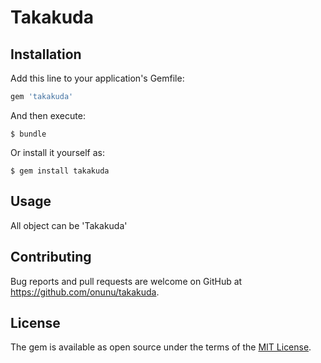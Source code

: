 # Takakuda
## Installation

Add this line to your application's Gemfile:

```ruby
gem 'takakuda'
```

And then execute:

    $ bundle

Or install it yourself as:

    $ gem install takakuda

## Usage
All object can be 'Takakuda'

## Contributing

Bug reports and pull requests are welcome on GitHub at https://github.com/onunu/takakuda.

## License

The gem is available as open source under the terms of the [MIT License](https://opensource.org/licenses/MIT).
